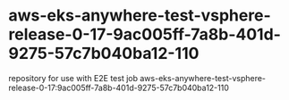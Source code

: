 # aws-eks-anywhere-test-vsphere-release-0-17-9ac005ff-7a8b-401d-9275-57c7b040ba12-110
repository for use with E2E test job aws-eks-anywhere-test-vsphere-release-0-17:9ac005ff-7a8b-401d-9275-57c7b040ba12-110
